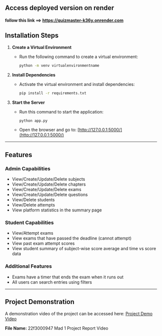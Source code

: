 ## Access deployed version on render
<h4>follow this link ==> <a href = "https://quizmaster-k36y.onrender.com">https://quizmaster-k36y.onrender.com</a></h4>

## Installation Steps

1. **Create a Virtual Environment**
   - Run the following command to create a virtual environment:
     ```sh
     python -m venv virtualenvironmentname
     ```

2. **Install Dependencies**
   - Activate the virtual environment and install dependencies:
     ```sh
     pip install -r requirements.txt
     ```

3. **Start the Server**
   - Run this command to start the application:
     ```sh
     python app.py
     ```
   - Open the browser and go to: [http://127.0.0.1:5000/](http://127.0.0.1:5000/)

---

## Features

### **Admin Capabilities**
- View/Create/Update/Delete subjects
- View/Create/Update/Delete chapters
- View/Create/Update/Delete exams
- View/Create/Update/Delete questions
- View/Delete students
- View/Delete attempts
- View platform statistics in the summary page

### **Student Capabilities**
- View/Attempt exams
- View exams that have passed the deadline (cannot attempt)
- View past exam attempt scores
- View student summary of subject-wise score average and time vs score data

### **Additional Features**
- Exams have a timer that ends the exam when it runs out
- All users can search entries using filters

---

## **Project Demonstration**
A demonstration video of the project can be accessed here:
[Project Demo Video](https://drive.google.com/file/d/1E2IQemqCWRfqfiRJL5xxy60tJ98K11sy/view?usp=sharing)

**File Name:** 22f3000947 Mad 1 Project Report Video
